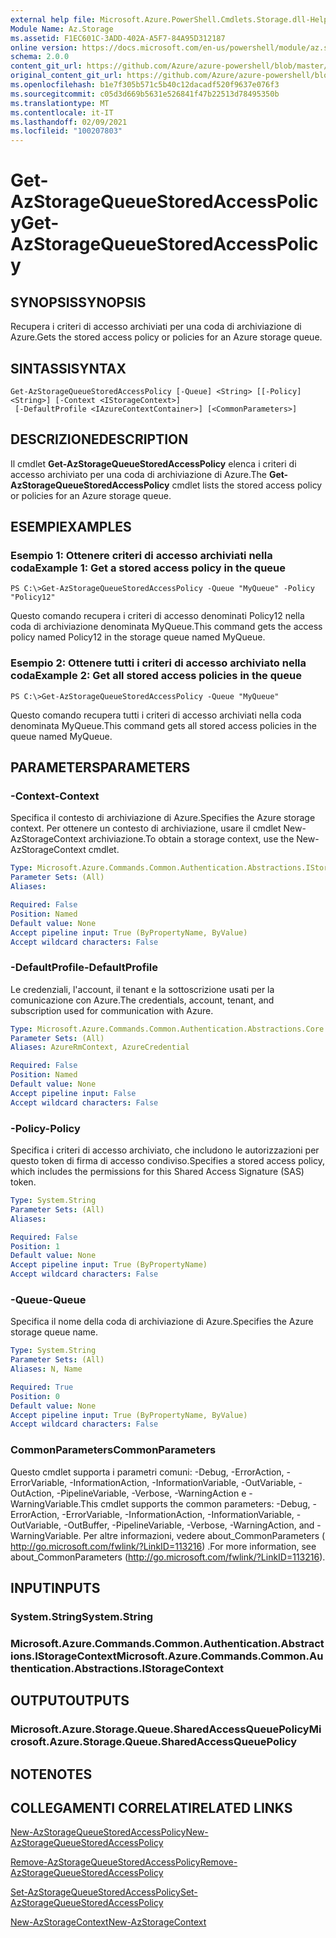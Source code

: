 ```yaml
---
external help file: Microsoft.Azure.PowerShell.Cmdlets.Storage.dll-Help.xml
Module Name: Az.Storage
ms.assetid: F1EC601C-3ADD-402A-A5F7-84A95D312187
online version: https://docs.microsoft.com/en-us/powershell/module/az.storage/get-azstoragequeuestoredaccesspolicy
schema: 2.0.0
content_git_url: https://github.com/Azure/azure-powershell/blob/master/src/Storage/Storage.Management/help/Get-AzStorageQueueStoredAccessPolicy.md
original_content_git_url: https://github.com/Azure/azure-powershell/blob/master/src/Storage/Storage.Management/help/Get-AzStorageQueueStoredAccessPolicy.md
ms.openlocfilehash: b1e7f305b571c5b40c12dacadf520f9637e076f3
ms.sourcegitcommit: c05d3d669b5631e526841f47b22513d78495350b
ms.translationtype: MT
ms.contentlocale: it-IT
ms.lasthandoff: 02/09/2021
ms.locfileid: "100207803"
---
```

# <span data-ttu-id="0d121-101">Get-AzStorageQueueStoredAccessPolicy</span><span class="sxs-lookup"><span data-stu-id="0d121-101">Get-AzStorageQueueStoredAccessPolicy</span></span>

## <span data-ttu-id="0d121-102">SYNOPSIS</span><span class="sxs-lookup"><span data-stu-id="0d121-102">SYNOPSIS</span></span>
<span data-ttu-id="0d121-103">Recupera i criteri di accesso archiviati per una coda di archiviazione di Azure.</span><span class="sxs-lookup"><span data-stu-id="0d121-103">Gets the stored access policy or policies for an Azure storage queue.</span></span>

## <span data-ttu-id="0d121-104">SINTASSI</span><span class="sxs-lookup"><span data-stu-id="0d121-104">SYNTAX</span></span>

```
Get-AzStorageQueueStoredAccessPolicy [-Queue] <String> [[-Policy] <String>] [-Context <IStorageContext>]
 [-DefaultProfile <IAzureContextContainer>] [<CommonParameters>]
```

## <span data-ttu-id="0d121-105">DESCRIZIONE</span><span class="sxs-lookup"><span data-stu-id="0d121-105">DESCRIPTION</span></span>
<span data-ttu-id="0d121-106">Il cmdlet **Get-AzStorageQueueStoredAccessPolicy** elenca i criteri di accesso archiviato per una coda di archiviazione di Azure.</span><span class="sxs-lookup"><span data-stu-id="0d121-106">The **Get-AzStorageQueueStoredAccessPolicy** cmdlet lists the stored access policy or policies for an Azure storage queue.</span></span>

## <span data-ttu-id="0d121-107">ESEMPI</span><span class="sxs-lookup"><span data-stu-id="0d121-107">EXAMPLES</span></span>

### <span data-ttu-id="0d121-108">Esempio 1: Ottenere criteri di accesso archiviati nella coda</span><span class="sxs-lookup"><span data-stu-id="0d121-108">Example 1: Get a stored access policy in the queue</span></span>
```
PS C:\>Get-AzStorageQueueStoredAccessPolicy -Queue "MyQueue" -Policy "Policy12"
```

<span data-ttu-id="0d121-109">Questo comando recupera i criteri di accesso denominati Policy12 nella coda di archiviazione denominata MyQueue.</span><span class="sxs-lookup"><span data-stu-id="0d121-109">This command gets the access policy named Policy12 in the storage queue named MyQueue.</span></span>

### <span data-ttu-id="0d121-110">Esempio 2: Ottenere tutti i criteri di accesso archiviato nella coda</span><span class="sxs-lookup"><span data-stu-id="0d121-110">Example 2: Get all stored access policies in the queue</span></span>
```
PS C:\>Get-AzStorageQueueStoredAccessPolicy -Queue "MyQueue"
```

<span data-ttu-id="0d121-111">Questo comando recupera tutti i criteri di accesso archiviati nella coda denominata MyQueue.</span><span class="sxs-lookup"><span data-stu-id="0d121-111">This command gets all stored access policies in the queue named MyQueue.</span></span>

## <span data-ttu-id="0d121-112">PARAMETERS</span><span class="sxs-lookup"><span data-stu-id="0d121-112">PARAMETERS</span></span>

### <span data-ttu-id="0d121-113">-Context</span><span class="sxs-lookup"><span data-stu-id="0d121-113">-Context</span></span>
<span data-ttu-id="0d121-114">Specifica il contesto di archiviazione di Azure.</span><span class="sxs-lookup"><span data-stu-id="0d121-114">Specifies the Azure storage context.</span></span>
<span data-ttu-id="0d121-115">Per ottenere un contesto di archiviazione, usare il cmdlet New-AzStorageContext archiviazione.</span><span class="sxs-lookup"><span data-stu-id="0d121-115">To obtain a storage context, use the New-AzStorageContext cmdlet.</span></span>

```yaml
Type: Microsoft.Azure.Commands.Common.Authentication.Abstractions.IStorageContext
Parameter Sets: (All)
Aliases:

Required: False
Position: Named
Default value: None
Accept pipeline input: True (ByPropertyName, ByValue)
Accept wildcard characters: False
```

### <span data-ttu-id="0d121-116">-DefaultProfile</span><span class="sxs-lookup"><span data-stu-id="0d121-116">-DefaultProfile</span></span>
<span data-ttu-id="0d121-117">Le credenziali, l'account, il tenant e la sottoscrizione usati per la comunicazione con Azure.</span><span class="sxs-lookup"><span data-stu-id="0d121-117">The credentials, account, tenant, and subscription used for communication with Azure.</span></span>

```yaml
Type: Microsoft.Azure.Commands.Common.Authentication.Abstractions.Core.IAzureContextContainer
Parameter Sets: (All)
Aliases: AzureRmContext, AzureCredential

Required: False
Position: Named
Default value: None
Accept pipeline input: False
Accept wildcard characters: False
```

### <span data-ttu-id="0d121-118">-Policy</span><span class="sxs-lookup"><span data-stu-id="0d121-118">-Policy</span></span>
<span data-ttu-id="0d121-119">Specifica i criteri di accesso archiviato, che includono le autorizzazioni per questo token di firma di accesso condiviso.</span><span class="sxs-lookup"><span data-stu-id="0d121-119">Specifies a stored access policy, which includes the permissions for this Shared Access Signature (SAS) token.</span></span>

```yaml
Type: System.String
Parameter Sets: (All)
Aliases:

Required: False
Position: 1
Default value: None
Accept pipeline input: True (ByPropertyName)
Accept wildcard characters: False
```

### <span data-ttu-id="0d121-120">-Queue</span><span class="sxs-lookup"><span data-stu-id="0d121-120">-Queue</span></span>
<span data-ttu-id="0d121-121">Specifica il nome della coda di archiviazione di Azure.</span><span class="sxs-lookup"><span data-stu-id="0d121-121">Specifies the Azure storage queue name.</span></span>

```yaml
Type: System.String
Parameter Sets: (All)
Aliases: N, Name

Required: True
Position: 0
Default value: None
Accept pipeline input: True (ByPropertyName, ByValue)
Accept wildcard characters: False
```

### <span data-ttu-id="0d121-122">CommonParameters</span><span class="sxs-lookup"><span data-stu-id="0d121-122">CommonParameters</span></span>
<span data-ttu-id="0d121-123">Questo cmdlet supporta i parametri comuni: -Debug, -ErrorAction, -ErrorVariable, -InformationAction, -InformationVariable, -OutVariable, -OutAction, -PipelineVariable, -Verbose, -WarningAction e -WarningVariable.</span><span class="sxs-lookup"><span data-stu-id="0d121-123">This cmdlet supports the common parameters: -Debug, -ErrorAction, -ErrorVariable, -InformationAction, -InformationVariable, -OutVariable, -OutBuffer, -PipelineVariable, -Verbose, -WarningAction, and -WarningVariable.</span></span> <span data-ttu-id="0d121-124">Per altre informazioni, vedere about_CommonParameters ( http://go.microsoft.com/fwlink/?LinkID=113216) .</span><span class="sxs-lookup"><span data-stu-id="0d121-124">For more information, see about_CommonParameters (http://go.microsoft.com/fwlink/?LinkID=113216).</span></span>

## <span data-ttu-id="0d121-125">INPUT</span><span class="sxs-lookup"><span data-stu-id="0d121-125">INPUTS</span></span>

### <span data-ttu-id="0d121-126">System.String</span><span class="sxs-lookup"><span data-stu-id="0d121-126">System.String</span></span>

### <span data-ttu-id="0d121-127">Microsoft.Azure.Commands.Common.Authentication.Abstractions.IStorageContext</span><span class="sxs-lookup"><span data-stu-id="0d121-127">Microsoft.Azure.Commands.Common.Authentication.Abstractions.IStorageContext</span></span>

## <span data-ttu-id="0d121-128">OUTPUT</span><span class="sxs-lookup"><span data-stu-id="0d121-128">OUTPUTS</span></span>

### <span data-ttu-id="0d121-129">Microsoft.Azure.Storage.Queue.SharedAccessQueuePolicy</span><span class="sxs-lookup"><span data-stu-id="0d121-129">Microsoft.Azure.Storage.Queue.SharedAccessQueuePolicy</span></span>

## <span data-ttu-id="0d121-130">NOTE</span><span class="sxs-lookup"><span data-stu-id="0d121-130">NOTES</span></span>

## <span data-ttu-id="0d121-131">COLLEGAMENTI CORRELATI</span><span class="sxs-lookup"><span data-stu-id="0d121-131">RELATED LINKS</span></span>

[<span data-ttu-id="0d121-132">New-AzStorageQueueStoredAccessPolicy</span><span class="sxs-lookup"><span data-stu-id="0d121-132">New-AzStorageQueueStoredAccessPolicy</span></span>](./New-AzStorageQueueStoredAccessPolicy.md)

[<span data-ttu-id="0d121-133">Remove-AzStorageQueueStoredAccessPolicy</span><span class="sxs-lookup"><span data-stu-id="0d121-133">Remove-AzStorageQueueStoredAccessPolicy</span></span>](./Remove-AzStorageQueueStoredAccessPolicy.md)

[<span data-ttu-id="0d121-134">Set-AzStorageQueueStoredAccessPolicy</span><span class="sxs-lookup"><span data-stu-id="0d121-134">Set-AzStorageQueueStoredAccessPolicy</span></span>](./Set-AzStorageQueueStoredAccessPolicy.md)

[<span data-ttu-id="0d121-135">New-AzStorageContext</span><span class="sxs-lookup"><span data-stu-id="0d121-135">New-AzStorageContext</span></span>](./New-AzStorageContext.md)


